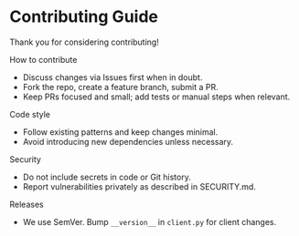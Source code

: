 Contributing Guide
==================

Thank you for considering contributing!

How to contribute
- Discuss changes via Issues first when in doubt.
- Fork the repo, create a feature branch, submit a PR.
- Keep PRs focused and small; add tests or manual steps when relevant.

Code style
- Follow existing patterns and keep changes minimal.
- Avoid introducing new dependencies unless necessary.

Security
- Do not include secrets in code or Git history.
- Report vulnerabilities privately as described in SECURITY.md.

Releases
- We use SemVer. Bump `__version__` in `client.py` for client changes.

